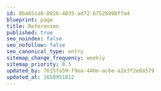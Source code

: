 ```yaml
---
id: 8ba65ca8-8026-4835-ad72-6752b99bffa4
blueprint: page
title: Referenzen
published: true
seo_noindex: false
seo_nofollow: false
seo_canonical_type: entry
sitemap_change_frequency: weekly
sitemap_priority: 0.5
updated_by: 7615fa59-f9ea-440e-ac6e-a2e3f2e8a579
updated_at: 1658951812
---
```

